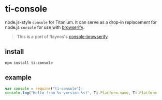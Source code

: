 # ti-console

node.js-style `console` for Titanium. It can serve as a drop-in replacement for node.js `console` for use with [browserify][].

> This is a port of Raynos's [console-browserify][].

## install

`npm install ti-console`

## example

```js
var console = require("ti-console");
console.log("Hello from %s version %s!", Ti.Platform.name, Ti.Platform.version);
```

[browserify]: https://github.com/substack/node-browserify
[console-browserify]: https://github.com/Raynos/console-browserify